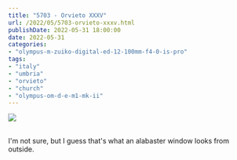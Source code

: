 ```yaml
---
title: "5703 - Orvieto XXXV"
url: /2022/05/5703-orvieto-xxxv.html
publishDate: 2022-05-31 18:00:00
date: 2022-05-31
categories:
- "olympus-m-zuiko-digital-ed-12-100mm-f4-0-is-pro"
tags:
- "italy"
- "umbria"
- "orvieto"
- "church"
- "olympus-om-d-e-m1-mk-ii"
---
```

<div class="container">
<div class="center"><a target="_blank" href="https://d25zfm9zpd7gm5.cloudfront.net/1200x1200/2019/20190905_124748_lr.jpg"><img class="webfeedsFeaturedVisual" src="https://d25zfm9zpd7gm5.cloudfront.net/0600x0600/2019/20190905_124748_lr.jpg" /></a></div>
</div>
<br />

I'm not sure, but I guess that's what an alabaster window
looks from outside.
